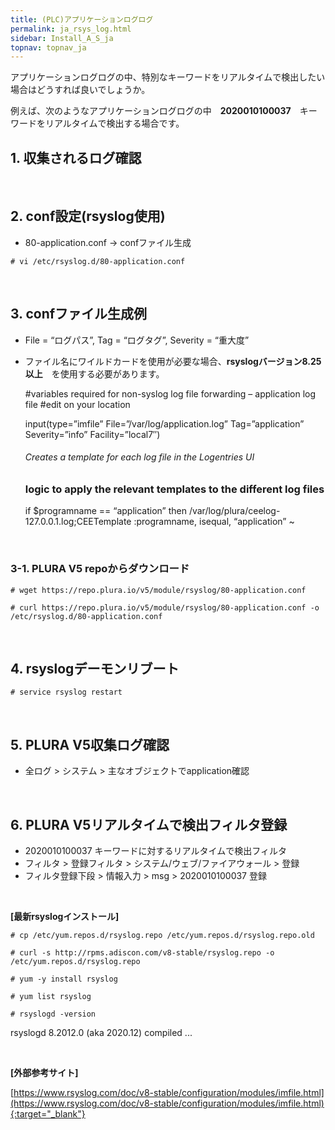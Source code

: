 ```yaml
---
title: (PLC)アプリケーションログログ
permalink: ja_rsys_log.html
sidebar: Install_A_S_ja
topnav: topnav_ja
---
```


アプリケーションログログの中、特別なキーワードをリアルタイムで検出したい場合はどうすれば良いでしょうか。

例えば、次のようなアプリケーションログログの中　__2020010100037__　キーワードをリアルタイムで検出する場合です。

## 1. 収集されるログ確認

<!-- [![image](/docs/images/Ins_G/rsyslog/1.png)](/docs/images/Ins_G/rsyslog/1.png){:target="_blank"} -->

<br />

## 2. conf設定(rsyslog使用)
- 80-application.conf → confファイル生成

`# vi /etc/rsyslog.d/80-application.conf`

<br />

## 3. confファイル生成例

- File = “ログパス”, Tag = “ログタグ”, Severity = “重大度”   
- ファイル名にワイルドカードを使用が必要な場合、__rsyslogバージョン8.25以上__　を使用する必要があります。
   
     #variables required for non-syslog log file forwarding – application log file
     #edit on your location

     input(type=”imfile”
     File=”/var/log/application.log”
     Tag=”application”
     Severity=”info”
     Facility=”local7″)

     ###### Creates a template for each log file in the Logentries UI
     ### logic to apply the relevant templates to the different log files

     if $programname == “application” then /var/log/plura/ceelog-127.0.0.1.log;CEETemplate
     :programname, isequal, “application” ~

<br />

### 3-1. PLURA V5 repoからダウンロード

`# wget https://repo.plura.io/v5/module/rsyslog/80-application.conf`

`# curl https://repo.plura.io/v5/module/rsyslog/80-application.conf -o /etc/rsyslog.d/80-application.conf`

<br />

## 4. rsyslogデーモンリブート

`# service rsyslog restart`

<br />

## 5. PLURA V5収集ログ確認

- 全ログ > システム > 主なオブジェクトでapplication確認
<!-- [![image](/docs/images/Ins_G/rsyslog/2.png){: width="800" }](/docs/images/Ins_G/rsyslog/2.png){:target="_blank"} -->

<br />

## 6. PLURA V5リアルタイムで検出フィルタ登録

- 2020010100037 キーワードに対するリアルタイムで検出フィルタ
- フィルタ > 登録フィルタ > システム/ウェブ/ファイアウォール > 登録   
- フィルタ登録下段 > 情報入力 >  msg >  2020010100037 登録
<!-- [![image](/docs/images/Ins_G/rsyslog/3.png){: width="800" }](/docs/images/Ins_G/rsyslog/3.png){:target="_blank"} -->

<br />

**[最新rsyslogインストール]**

`# cp /etc/yum.repos.d/rsyslog.repo /etc/yum.repos.d/rsyslog.repo.old`

`# curl -s http://rpms.adiscon.com/v8-stable/rsyslog.repo -o /etc/yum.repos.d/rsyslog.repo`

`# yum -y install rsyslog`

`# yum list rsyslog`

`# rsyslogd -version`

rsyslogd 8.2012.0 (aka 2020.12) compiled ...

<br />

**[外部参考サイト]**

[https://www.rsyslog.com/doc/v8-stable/configuration/modules/imfile.html](https://www.rsyslog.com/doc/v8-stable/configuration/modules/imfile.html){:target="_blank"}

